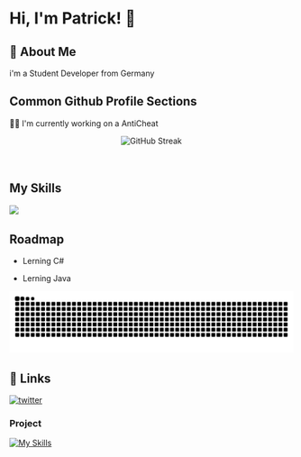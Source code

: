 
# Hi, I'm Patrick! 👋


## 🚀 About Me
i'm a Student Developer from Germany


## Common Github Profile Sections
👩‍💻 I'm currently working on a AntiCheat 




<div align="center">
  <img src="https://streak-stats.demolab.com?user=ZarmeKatze&theme=highcontrast&hide_border=true&date_format=j%20M%5B%20Y%5D&mode=weekly&background=00000000" alt="GitHub Streak" /></a>
</div>
<br><br>




## My Skills

[![](https://skillicons.dev/icons?i=js,html,css,bootstrap,discordjs,git,github,c#)](https://maierfabian.de)

 

## Roadmap

- Lerning C# 

- Lerning Java 

<img src="https://raw.githubusercontent.com/ZarmeKatze/ZarmeKatze/output/snake.svg" alt="Snake animation" />


## 🔗 Links
[![twitter](https://img.shields.io/badge/twitter-1DA1F2?style=for-the-badge&logo=twitter&logoColor=white)](https://x.com/ZarmeKatze)


### Project
[![My Skills](https://avatars.githubusercontent.com/u/171789311?s=200&v=4)](https://esportsapp.gg)


